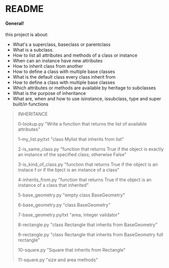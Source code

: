 # README 
#### General!
this project is about:
  - What's a superclass, baseclass or parentclass
  - What is a subclass.
  - How to list all attributes and methods of a class or instance
  - When can an instance have new attributes
  - How to inherit class from another
  - How to define a class with multiple base classes
  - What is the default class every class inherit from
  - How to define a class with multiple base classes
  - Which attributes or methods are available by heritage to subclasses
  - What is the purpose of inheritance
  - What are, when and how to use isinstance, issubclass, type and super built/in functions

> INHERITANCE
>
> 0-lookup.py "Write a function that returns the list of available attributes"
>
> 1-my_list.py/txt "class Mylist that inherits from list"
>
> 2-is_same_class.py "function that returns True if the object is exactly an instance of the specified class; otherwise False"
>
> 3-is_kind_of_class.py "function that returns True if the object is an instace f or if the bject is an instance of a class"
>
> 4-inherits_from.py "function that returns True if the object is an instance of a class that inherited"
>
> 5-base_geometry.py "empty class BaseGeometry"
>
> 6-base_geometry.py "class BaseGeometry"
>
> 7-base_geometry.py/txt "area, integer validator"
>
> 8-rectangle.py "class Rectangle that inherits from BaseGeometry"
>
> 9-rectangle.py "class Rectangle that inherits from BaseGeometry full rectangle"
>
> 10-square.py "Square that inherits from Rectangle"
>
> 11-square.py "size and area methods"
